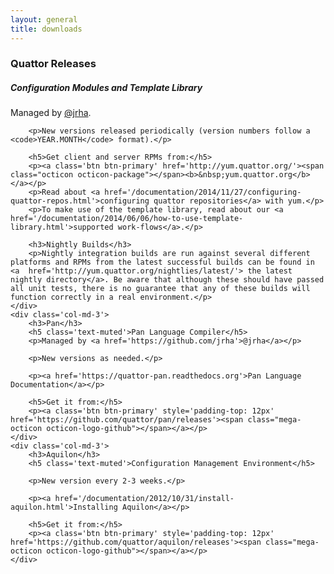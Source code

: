 ```yaml
---
layout: general
title: downloads
---
```


<div class='row'>
    <div class='col-md-6'>
        <h3>Quattor Releases</h3>
        <h5 class='text-muted'>Configuration Modules and Template Library</h5>
        <p>Managed by <a href='https://github.com/jrha'>@jrha</a>.</p>

        <p>New versions released periodically (version numbers follow a <code>YEAR.MONTH</code> format).</p>

        <h5>Get client and server RPMs from:</h5>
        <p><a class='btn btn-primary' href='http://yum.quattor.org/'><span class="octicon octicon-package"></span><b>&nbsp;yum.quattor.org</b></a></p>
        <p>Read about <a href='/documentation/2014/11/27/configuring-quattor-repos.html'>configuring quattor repositories</a> with yum.</p>
        <p>To make use of the template library, read about our <a href='/documentation/2014/06/06/how-to-use-template-library.html'>supported work-flows</a>.</p>
        
        <h3>Nightly Builds</h3>
        <p>Nightly integration builds are run against several different platforms and RPMs from the latest successful builds can be found in <a  href='http://yum.quattor.org/nightlies/latest/'> the latest nightly directory</a>. Be aware that although these should have passed all unit tests, there is no guarantee that any of these builds will function correctly in a real environment.</p>
    </div>
    <div class='col-md-3'>
        <h3>Pan</h3>
        <h5 class='text-muted'>Pan Language Compiler</h5>
        <p>Managed by <a href='https://github.com/jrha'>@jrha</a></p>

        <p>New versions as needed.</p>

        <p><a href='https://quattor-pan.readthedocs.org'>Pan Language Documentation</a></p>

        <h5>Get it from:</h5>
        <p><a class='btn btn-primary' style='padding-top: 12px' href='https://github.com/quattor/pan/releases'><span class="mega-octicon octicon-logo-github"></span></a></p>
    </div>
    <div class='col-md-3'>
        <h3>Aquilon</h3>
        <h5 class='text-muted'>Configuration Management Environment</h5>

        <p>New version every 2-3 weeks.</p>

        <p><a href='/documentation/2012/10/31/install-aquilon.html'>Installing Aquilon</a></p>

        <h5>Get it from:</h5>
        <p><a class='btn btn-primary' style='padding-top: 12px' href='https://github.com/quattor/aquilon/releases'><span class="mega-octicon octicon-logo-github"></span></a></p>
    </div>
</div>

